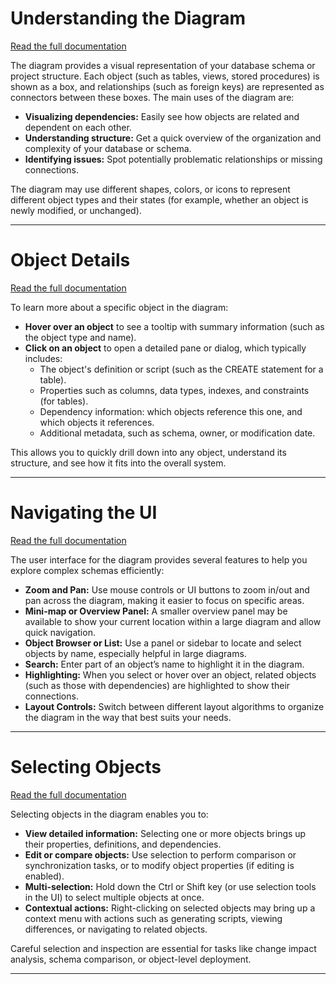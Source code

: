 # Understanding the Diagram

[Read the full documentation](https://documentation.red-gate.com/sdt3/understanding-the-diagram)

The diagram provides a visual representation of your database schema or project structure. Each object (such as tables, views, stored procedures) is shown as a box, and relationships (such as foreign keys) are represented as connectors between these boxes. The main uses of the diagram are:

- **Visualizing dependencies:** Easily see how objects are related and dependent on each other.
- **Understanding structure:** Get a quick overview of the organization and complexity of your database or schema.
- **Identifying issues:** Spot potentially problematic relationships or missing connections.

The diagram may use different shapes, colors, or icons to represent different object types and their states (for example, whether an object is newly modified, or unchanged).

---

# Object Details

[Read the full documentation](https://documentation.red-gate.com/sdt3/understanding-the-diagram/finding-out-more-about-an-object)

To learn more about a specific object in the diagram:

- **Hover over an object** to see a tooltip with summary information (such as the object type and name).
- **Click on an object** to open a detailed pane or dialog, which typically includes:
  - The object's definition or script (such as the CREATE statement for a table).
  - Properties such as columns, data types, indexes, and constraints (for tables).
  - Dependency information: which objects reference this one, and which objects it references.
  - Additional metadata, such as schema, owner, or modification date.

This allows you to quickly drill down into any object, understand its structure, and see how it fits into the overall system.

---

# Navigating the UI

[Read the full documentation](https://documentation.red-gate.com/sdt3/understanding-the-diagram/navigating-the-user-interface)

The user interface for the diagram provides several features to help you explore complex schemas efficiently:

- **Zoom and Pan:** Use mouse controls or UI buttons to zoom in/out and pan across the diagram, making it easier to focus on specific areas.
- **Mini-map or Overview Panel:** A smaller overview panel may be available to show your current location within a large diagram and allow quick navigation.
- **Object Browser or List:** Use a panel or sidebar to locate and select objects by name, especially helpful in large diagrams.
- **Search:** Enter part of an object’s name to highlight it in the diagram.
- **Highlighting:** When you select or hover over an object, related objects (such as those with dependencies) are highlighted to show their connections.
- **Layout Controls:** Switch between different layout algorithms to organize the diagram in the way that best suits your needs.

---

# Selecting Objects

[Read the full documentation](https://documentation.red-gate.com/sdt3/understanding-the-diagram/selecting-objects)

Selecting objects in the diagram enables you to:

- **View detailed information:** Selecting one or more objects brings up their properties, definitions, and dependencies.
- **Edit or compare objects:** Use selection to perform comparison or synchronization tasks, or to modify object properties (if editing is enabled).
- **Multi-selection:** Hold down the Ctrl or Shift key (or use selection tools in the UI) to select multiple objects at once.
- **Contextual actions:** Right-clicking on selected objects may bring up a context menu with actions such as generating scripts, viewing differences, or navigating to related objects.

Careful selection and inspection are essential for tasks like change impact analysis, schema comparison, or object-level deployment.

---